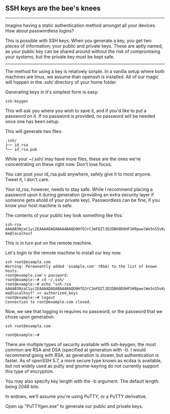 SSH keys are the bee's knees
---
---
Imagine having a static authentication method amongst all your devices. How about passwordless logins?
 
This is possible with SSH keys. When you generate a key, you get two pieces of information; your public and private keys. These are aptly named, as your public key can be shared around without the risk of compromising your systems, but the private key must be kept safe.

---
 
The method for using a key is relatively simple. In a vanilla setup where both machines are linux, we assume than openssh is installed.
All of our magic will happen in the .ssh/ directory of your home folder.
 
Generating keys in it's simplest form is easy:

```
ssh-keygen
```
 
This will ask you where you wish to save it, and if you'd like to put a password on it. If no password is provided, no password will be needed once one has been setup.

This will generate two files:

```
.ssh/
├── id_rsa
└── id_rsa.pub

```

While your ~/.ssh/ may have more files, these are the ones we're concentrating on these right now. Don't lose focus.

You can post your id_rsa.pub anywhere, safely give it to most anyone. Tweet it, I don't care.

Your id_rsa, however, needs to stay safe. While I recommend placing a password upon it during generation (providing an extra security layer if someone gets ahold of your private key). Passwordless can be fine, if you know your host machine is safe.

The contents of your public key look something like this:
```
ssh-rsa AAAAB3NzaC1yc2EAAAADAQABAAABAQD0HfOJrC3mFDZl3D2DB60DOHFSH9pwwlWe5nS5vKgzk+N9MDnGVdyIHSUBoMC0byYKJ2afjyhuL5rwto7VE4eNCeTQ8lIS4Xik5JBT3iycNR3NYNKmH7HE9MYjazgDkZpaDw1XMjA0W1D1jRwK255XwiMRt2MMQUHoILkSpGfqtpT0nsbNRqbgUmzhbiBgxRCmN8hImjDL/kezc1K2PLEnuzI7tmZ3YO3l38N6JVWzNmOBdh4IuZD6pXNynC1CgXPO+tt3xSjr8vDCbgxvA+1AjfslpHmBJFhf3FEAxXsY/1MlpAk2fbFVxQ3SsqlM/71LPVDNI8jbVwC+D1teaTiD me@localhost
```

This is in turn put on the remote machine.

Let's login to the remote machine to install our key now.

```
ssh root@example.com
Warning: Permanently added 'example.com' (RSA) to the list of known hosts.
root@example.com's password:
root@example:~# cd ~/.ssh/
root@example:~# echo "ssh-rsa AAAAB3NzaC1yc2EAAAADAQABAAABAQD0HfOJrC3mFDZl3D2DB60DOHFSH9pwwlWe5nS5vKgzk+N9MDnGVdyIHSUBoMC0byYKJ2afjyhuL5rwto7VE4eNCeTQ8lIS4Xik5JBT3iycNR3NYNKmH7HE9MYjazgDkZpaDw1XMjA0W1D1jRwK255XwiMRt2MMQUHoILkSpGfqtpT0nsbNRqbgUmzhbiBgxRCmN8hImjDL/kezc1K2PLEnuzI7tmZ3YO3l38N6JVWzNmOBdh4IuZD6pXNynC1CgXPO+tt3xSjr8vDCbgxvA+1AjfslpHmBJFhf3FEAxXsY/1MlpAk2fbFVxQ3SsqlM/71LPVDNI8jbVwC+D1teaTiD me@localhost" >> authorized_keys
root@example:~# logout
Connection to root@example.com closed.

```
Now, we see that logging in requires no password, or the password that we chose upon generation.

```
ssh root@example.com

root@example:~#
```

There are multiple types of security available with ssh-keygen, the most common are RSA and DSA (specified at generation with -t). I would recommend gonig with RSA, as generation is slower, but authentication is faster.
As of openSSH 5.7, a more secure type known as ecdsa is available, but not widely used as putty and gnome-keyring do not currently support this type of encryption.

You may also specify key length with the -b argument. The default length being 2048 bits.

In widows, we'll assume you're using PuTTY, or a PuTTY derivative.

Open up "PuTTYgen.exe" to generate our public and private keys.
